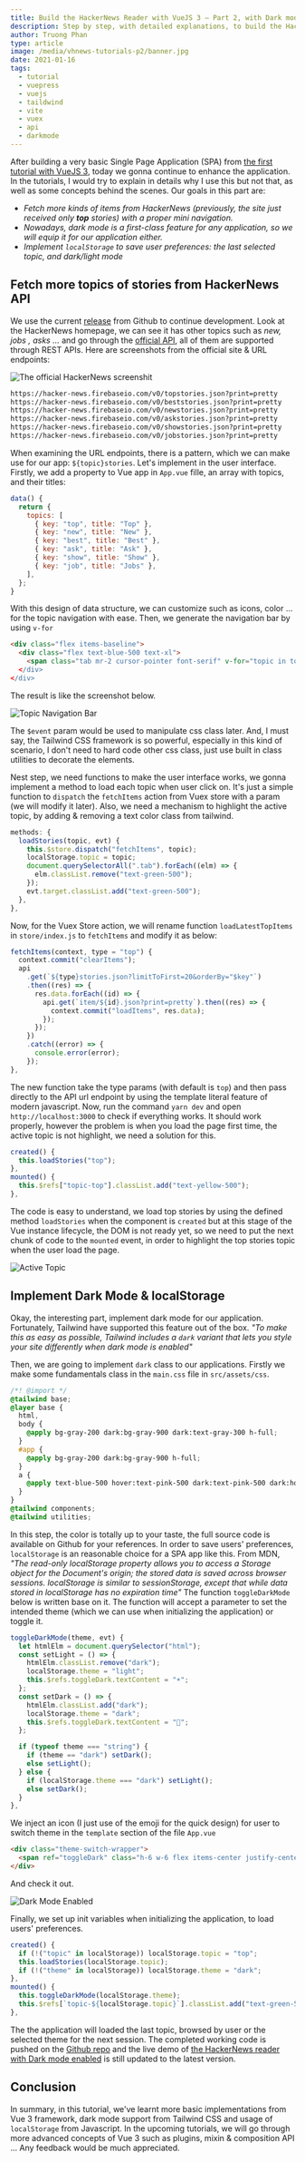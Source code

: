 ```yaml
---
title: Build the HackerNews Reader with VueJS 3 — Part 2, with Dark mode implemented
description: Step by step, with detailed explanations, to build the HackerNews Reader using Vue 3, Vite 2, VueX 4 & Tailwind, with the implementation of dark mode and more.
author: Truong Phan
type: article
image: /media/vhnews-tutorials-p2/banner.jpg
date: 2021-01-16
tags:
  - tutorial
  - vuepress
  - vuejs
  - taildwind
  - vite
  - vuex
  - api
  - darkmode
---
```

After building a very basic Single Page Application (SPA) from [the first tutorial with VueJS 3](https://techika.com/2021/01/09/build-hackernews-reader-vuejs-tailwind-p1/), today we gonna continue to enhance the application. In the tutorials, I would try to explain in details why I use this but not that, as well as some concepts behind the scenes. Our goals in this part are:

- *Fetch more kinds of items from HackerNews (previously, the site just received only ***top*** stories) with a proper mini navigation.*
- *Nowadays, dark mode is a first-class feature for any application, so we will equip it for our application either.*
- *Implement `localStorage` to save user preferences: the last selected topic, and dark/light mode*
  
## Fetch more topics of stories from HackerNews API

We use the current [release](https://github.com/infantiablue/vhnews/releases/tag/0.1) from Github to continue development. Look at the HackerNews homepage, we can see it has other topics such as *new, jobs , asks ...* and go through the [official API](https://github.com/HackerNews/API), all of them are supported through REST APIs. Here are screenshots from the official site & URL endpoints:

![The official HackerNews screenshit](../../.vuepress/public/media/vhnews-tutorials-p2/hnews_screenshot.png)

```html
https://hacker-news.firebaseio.com/v0/topstories.json?print=pretty
https://hacker-news.firebaseio.com/v0/beststories.json?print=pretty
https://hacker-news.firebaseio.com/v0/newstories.json?print=pretty
https://hacker-news.firebaseio.com/v0/askstories.json?print=pretty
https://hacker-news.firebaseio.com/v0/showstories.json?print=pretty
https://hacker-news.firebaseio.com/v0/jobstories.json?print=pretty
```

When examining the URL endpoints, there is a pattern, which we can make use for our app: `${topic}stories`. Let's implement in the user interface. Firstly, we add a property to Vue app in `App.vue` fille, an array with topics, and their titles:

```javascript
data() {
  return {
    topics: [
      { key: "top", title: "Top" },
      { key: "new", title: "New" },
      { key: "best", title: "Best" },
      { key: "ask", title: "Ask" },
      { key: "show", title: "Show" },
      { key: "job", title: "Jobs" },
    ],
  };
}
```

With this design of data structure, we can customize such as icons, color ... for the topic navigation with ease. Then, we generate the navigation bar by using `v-for`

```html
<div class="flex items-baseline">
  <div class="flex text-blue-500 text-xl">
    <span class="tab mr-2 cursor-pointer font-serif" v-for="topic in topics" :key="topic.key" @click="loadStories(topic.key, $event)>{{ topic.title }}</span>
  </div>
</div>
```

The result is like the screenshot below.

![Topic Navigation Bar](../../.vuepress/public/media/vhnews-tutorials-p2/nav_bar.png)

The `$event` param would be used to manipulate css class later. And, I must say, the Tailwind CSS framework is so powerful, especially in this kind of scenario, I don't need to hard code other css class, just use built in class utilities to decorate the elements.

Nest step, we need functions to make the user interface works, we gonna implement a method to load each topic when user click on. It's just a simple function to `dispatch` the `fetchItems` action from Vuex store with a param (we will modify it later). Also, we need a mechanism to highlight the active topic, by adding & removing a text color class from tailwind.

```javascript
methods: {
  loadStories(topic, evt) {
    this.$store.dispatch("fetchItems", topic);
    localStorage.topic = topic;
    document.querySelectorAll(".tab").forEach((elm) => {
      elm.classList.remove("text-green-500");
    });
    evt.target.classList.add("text-green-500");
  },
},
```

Now, for the Vuex Store action, we will rename function `loadLatestTopItems` in `store/index.js` to `fetchItems` and modify it as below:

```javascript
fetchItems(context, type = "top") {
  context.commit("clearItems");
  api
    .get(`${type}stories.json?limitToFirst=20&orderBy="$key"`)
    .then((res) => {
      res.data.forEach((id) => {
        api.get(`item/${id}.json?print=pretty`).then((res) => {
          context.commit("loadItems", res.data);
        });
      });
    })
    .catch((error) => {
      console.error(error);
    });
},
```

The new function take the type params (with default is `top`) and then pass directly to the API url endpoint by using the template literal feature of modern javascript. Now, run the command `yarn dev` and open `http://localhost:3000` to check if everything works. It should work properly, however the problem is when you load the page first time, the active topic is not highlight, we need a solution for this.

```javascript
created() {
  this.loadStories("top");
},
mounted() {
  this.$refs["topic-top"].classList.add("text-yellow-500");
},
```

The code is easy to understand, we load top stories by using the defined method `loadStories` when the component is `created` but at this stage of the Vue instance lifecycle, the DOM is not ready yet, so we need to put the next chunk of code to the `mounted` event, in order to highlight the top stories topic when the user load the page.

![Active Topic](../../.vuepress/public/media/vhnews-tutorials-p2/topic-highlight.png)

## Implement Dark Mode & localStorage

Okay, the interesting part, implement dark mode for our application. Fortunately, Tailwind have supported this feature out of the box. *"To make this as easy as possible, Tailwind includes a `dark` variant that lets you style your site differently when dark mode is enabled"*

Then, we are going to implement `dark` class to our applications. Firstly we make some fundamentals class in the `main.css` file in `src/assets/css`.

```css
/*! @import */
@tailwind base;
@layer base {
  html,
  body {
    @apply bg-gray-200 dark:bg-gray-900 dark:text-gray-300 h-full;
  }
  #app {
    @apply bg-gray-200 dark:bg-gray-900 h-full;
  }
  a {
    @apply text-blue-500 hover:text-pink-500 dark:text-pink-500 dark:hover:text-indigo-500;
  }
}
@tailwind components;
@tailwind utilities;
```

In this step, the color is totally up to your taste, the full source code is available on Github for your references. In order to save users' preferences, `localStorage` is an reasonable choice for a SPA app like this. From MDN, *"The read-only localStorage property allows you to access a Storage object for the Document's origin; the stored data is saved across browser sessions. localStorage is similar to sessionStorage, except that while data stored in localStorage has no expiration time"* The function `toggleDarkMode` below is written base on it. The function will accept a parameter to set the intended theme (which we can use when initializing the application) or toggle it.

```javascript
toggleDarkMode(theme, evt) {
  let htmlElm = document.querySelector("html");
  const setLight = () => {
    htmlElm.classList.remove("dark");
    localStorage.theme = "light";
    this.$refs.toggleDark.textContent = "☀️";
  };
  const setDark = () => {
    htmlElm.classList.add("dark");
    localStorage.theme = "dark";
    this.$refs.toggleDark.textContent = "🌙";
  };

  if (typeof theme === "string") {
    if (theme == "dark") setDark();
    else setLight();
  } else {
    if (localStorage.theme === "dark") setLight();
    else setDark();
  }
},
```

We inject an icon (I just use of the emoji for the quick design) for user to switch theme in the `template` section of the file `App.vue`

```html
<div class="theme-switch-wrapper">
  <span ref="toggleDark" class="h-6 w-6 flex items-center justify-center cursor-pointer bg-blue-500 dark:bg-green-500 rounded-full" @click="toggleDarkMode">☀️</span>
</div>
```

And check it out.

![Dark Mode Enabled](../../.vuepress/public/media/vhnews-tutorials-p2/darkmode.png)

Finally, we set up init variables when initializing the application, to load users' preferences.

```javascript
created() {
  if (!("topic" in localStorage)) localStorage.topic = "top";
  this.loadStories(localStorage.topic);
  if (!("theme" in localStorage)) localStorage.theme = "dark";
},
mounted() {
  this.toggleDarkMode(localStorage.theme);
  this.$refs[`topic-${localStorage.topic}`].classList.add("text-green-500");
},
```

The the application will loaded the last topic, browsed by user or the selected theme for the next session. The completed working code is pushed on the [Github repo](https://github.com/infantiablue/vhnews) and the live demo of [the HackerNews reader with Dark mode enabled](https://hnews.techika.com/) is still updated to the latest version.

## Conclusion

In summary, in this tutorial, we've learnt more basic implementations from Vue 3 framework, dark mode support from Tailwind CSS and usage of `localStorage` from Javascript. In the upcoming tutorials, we will go through more advanced concepts of Vue 3 such as plugins, mixin  & composition API ... Any feedback would be much appreciated. 